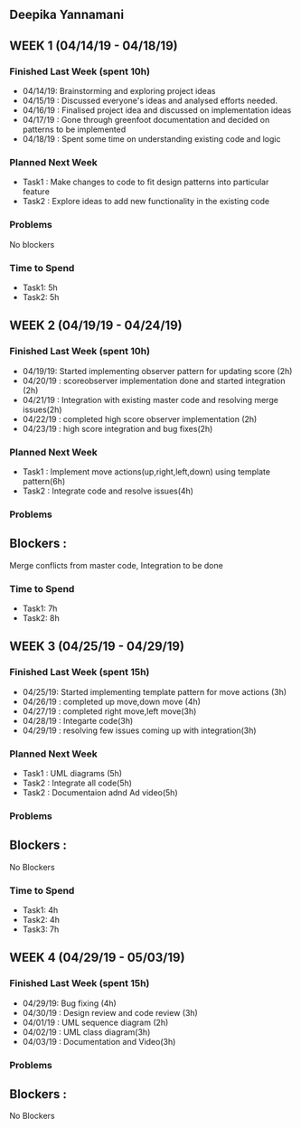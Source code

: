 
## Deepika Yannamani

## WEEK 1 (04/14/19 - 04/18/19)

### Finished Last Week (spent 10h)

- 04/14/19: Brainstorming and exploring project ideas
- 04/15/19 : Discussed everyone's ideas and analysed efforts needed. 
- 04/16/19 : Finalised project idea and discussed on implementation ideas
- 04/17/19 : Gone through greenfoot documentation and decided on patterns to be implemented
- 04/18/19 : Spent some time on understanding existing code and logic 

### Planned Next Week 
- Task1 : Make changes to code to fit design patterns into particular feature
- Task2 : Explore ideas to add new functionality in the existing code


### Problems
No blockers

### Time to Spend

- Task1: 5h
- Task2: 5h


## WEEK 2 (04/19/19 - 04/24/19)

### Finished Last Week (spent 10h)

- 04/19/19:  Started implementing observer pattern for updating score (2h)
- 04/20/19 : scoreobserver implementation done and started integration (2h)
- 04/21/19 : Integration with existing master code and resolving merge issues(2h)
- 04/22/19 : completed high score observer implementation (2h)
- 04/23/19 : high score integration and bug fixes(2h)

### Planned Next Week 
- Task1 : Implement move actions(up,right,left,down) using template pattern(6h)
- Task2 : Integrate code and resolve issues(4h)


### Problems
## Blockers :
Merge conflicts from master code, Integration to be done


### Time to Spend

- Task1: 7h
- Task2: 8h


## WEEK 3 (04/25/19 - 04/29/19)

### Finished Last Week (spent 15h)

- 04/25/19:  Started implementing template pattern for move actions (3h)
- 04/26/19 : completed up move,down move (4h)
- 04/27/19 : completed right move,left move(3h)
- 04/28/19 : Integarte code(3h)
- 04/29/19 : resolving few issues coming up with integration(3h)

### Planned Next Week 
- Task1 : UML diagrams (5h)
- Task2 : Integrate all code(5h)
- Task2 : Documentaion adnd Ad video(5h)



### Problems
## Blockers :
No Blockers


### Time to Spend

- Task1: 4h
- Task2: 4h
- Task3: 7h


## WEEK 4 (04/29/19 - 05/03/19)

### Finished Last Week (spent 15h)

- 04/29/19:  Bug fixing (4h)
- 04/30/19 : Design review and code review (3h)
- 04/01/19 : UML sequence diagram (2h)
- 04/02/19 : UML class diagram(3h)
- 04/03/19 : Documentation and Video(3h)


### Problems
## Blockers :
No Blockers

